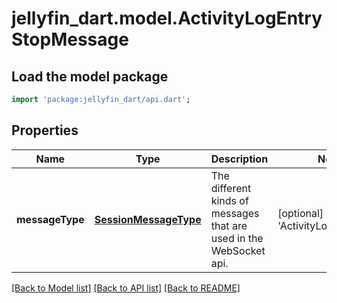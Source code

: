 # jellyfin_dart.model.ActivityLogEntryStopMessage

## Load the model package
```dart
import 'package:jellyfin_dart/api.dart';
```

## Properties
Name | Type | Description | Notes
------------ | ------------- | ------------- | -------------
**messageType** | [**SessionMessageType**](SessionMessageType.md) | The different kinds of messages that are used in the WebSocket api. | [optional] [default to 'ActivityLogEntryStop']

[[Back to Model list]](../README.md#documentation-for-models) [[Back to API list]](../README.md#documentation-for-api-endpoints) [[Back to README]](../README.md)


